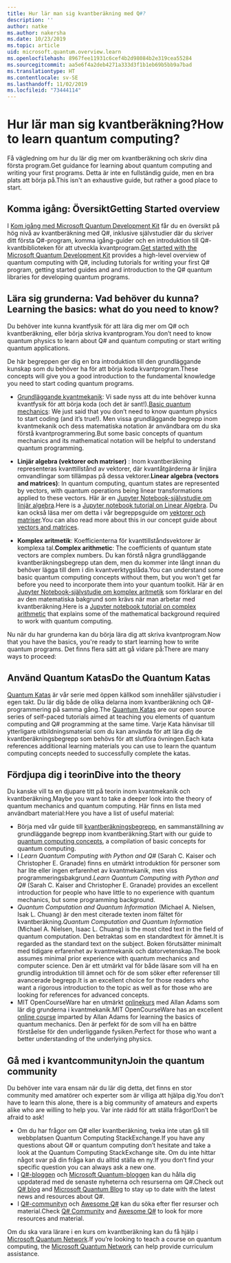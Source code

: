 ```yaml
---
title: Hur lär man sig kvantberäkning med Q#?
description: ''
author: natke
ms.author: nakersha
ms.date: 10/23/2019
ms.topic: article
uid: microsoft.quantum.overview.learn
ms.openlocfilehash: 8967fee11931c6cef4b2d98084b2e319cea55284
ms.sourcegitcommit: aa5e6f4a2deb4271a333d3f1b1eb69b5bb9a7bad
ms.translationtype: HT
ms.contentlocale: sv-SE
ms.lasthandoff: 11/02/2019
ms.locfileid: "73444114"
---
```

# <a name="how-to-learn-quantum-computing"></a><span data-ttu-id="0287c-102">Hur lär man sig kvantberäkning?</span><span class="sxs-lookup"><span data-stu-id="0287c-102">How to learn quantum computing?</span></span>

<span data-ttu-id="0287c-103">Få vägledning om hur du lär dig mer om kvantberäkning och skriv dina första program.</span><span class="sxs-lookup"><span data-stu-id="0287c-103">Get guidance for learning about quantum computing and writing your first programs.</span></span> <span data-ttu-id="0287c-104">Detta är inte en fullständig guide, men en bra plats att börja på.</span><span class="sxs-lookup"><span data-stu-id="0287c-104">This isn't an exhaustive guide, but rather a good place to start.</span></span>

## <a name="getting-started-overview"></a><span data-ttu-id="0287c-105">Komma igång: Översikt</span><span class="sxs-lookup"><span data-stu-id="0287c-105">Getting Started overview</span></span>

<span data-ttu-id="0287c-106">I [Kom igång med Microsoft Quantum Development Kit](xref:microsoft.quantum.welcome) får du en översikt på hög nivå av kvantberäkning med Q#, inklusive självstudier där du skriver ditt första Q#-program, komma igång-guider och en introduktion till Q#-kvantbiblioteken för att utveckla kvantprogram.</span><span class="sxs-lookup"><span data-stu-id="0287c-106">[Get started with the Microsoft Quantum Development Kit](xref:microsoft.quantum.welcome) provides a high-level overview of quantum computing with Q#, including tutorials for writing your first Q# program, getting started guides and and introduction to the Q# quantum libraries for developing quantum programs.</span></span>

## <a name="learning-the-basics-what-do-you-need-to-know"></a><span data-ttu-id="0287c-107">Lära sig grunderna: Vad behöver du kunna?</span><span class="sxs-lookup"><span data-stu-id="0287c-107">Learning the basics: what do you need to know?</span></span>

<span data-ttu-id="0287c-108">Du behöver inte kunna kvantfysik för att lära dig mer om Q# och kvantberäkning, eller börja skriva kvantprogram.</span><span class="sxs-lookup"><span data-stu-id="0287c-108">You don’t need to know quantum physics to learn about Q# and quantum computing or start writing quantum applications.</span></span>

<span data-ttu-id="0287c-109">De här begreppen ger dig en bra introduktion till den grundläggande kunskap som du behöver ha för att börja koda kvantprogram.</span><span class="sxs-lookup"><span data-stu-id="0287c-109">These concepts will give you a good introduction to the fundamental knowledge you need to start coding quantum programs.</span></span>  

* <span data-ttu-id="0287c-110">[Grundläggande kvantmekanik](xref:microsoft.quantum.concepts.intro): Vi sade nyss att du inte behöver kunna kvantfysik för att börja koda (och det är sant!).</span><span class="sxs-lookup"><span data-stu-id="0287c-110">[Basic quantum mechanics](xref:microsoft.quantum.concepts.intro): We just said that you don’t need to know quantum physics to start coding (and it’s true!).</span></span> <span data-ttu-id="0287c-111">Men vissa grundläggande begrepp inom kvantmekanik och dess matematiska notation är användbara om du ska förstå kvantprogrammering.</span><span class="sxs-lookup"><span data-stu-id="0287c-111">But some basic concepts of quantum mechanics and its mathematical notation will be helpful to understand quantum programming.</span></span>

* <span data-ttu-id="0287c-112">**Linjär algebra (vektorer och matriser)** : Inom kvantberäkning representeras kvanttillstånd av vektorer, där kvantåtgärderna är linjära omvandlingar som tillämpas på dessa vektorer.</span><span class="sxs-lookup"><span data-stu-id="0287c-112">**Linear algebra (vectors and matrices)**: In quantum computing, quantum states are represented by vectors, with quantum operations being linear transformations applied to these vectors.</span></span>  <span data-ttu-id="0287c-113">Här är en [Jupyter Notebook-självstudie om linjär algebra](https://github.com/microsoft/QuantumKatas/tree/master/tutorials/LinearAlgebra).</span><span class="sxs-lookup"><span data-stu-id="0287c-113">Here is a [Jupyter notebook tutorial on Linear Algebra](https://github.com/microsoft/QuantumKatas/tree/master/tutorials/LinearAlgebra).</span></span>  <span data-ttu-id="0287c-114">Du kan också läsa mer om detta i vår begreppsguide om [vektorer och matriser](xref:microsoft.quantum.concepts.vectors).</span><span class="sxs-lookup"><span data-stu-id="0287c-114">You can also read more about this in our concept guide about [vectors and matrices](xref:microsoft.quantum.concepts.vectors).</span></span>

* <span data-ttu-id="0287c-115">**Komplex aritmetik**: Koefficienterna för kvanttillståndsvektorer är komplexa tal.</span><span class="sxs-lookup"><span data-stu-id="0287c-115">**Complex arithmetic**: The coefficients of quantum state vectors are complex numbers.</span></span> <span data-ttu-id="0287c-116">Du kan förstå några grundläggande kvantberäkningsbegrepp utan dem, men du kommer inte långt innan du behöver lägga till dem i din kvantverktygslåda.</span><span class="sxs-lookup"><span data-stu-id="0287c-116">You can understand some basic quantum computing concepts without them, but you won't get far before you need to incorporate them into your quantum toolkit.</span></span>  <span data-ttu-id="0287c-117">Här är en [Jupyter Notebook-självstudie om komplex aritmetik](https://github.com/microsoft/QuantumKatas/tree/master/tutorials/ComplexArithmetic) som förklarar en del av den matematiska bakgrund som krävs när man arbetar med kvantberäkning.</span><span class="sxs-lookup"><span data-stu-id="0287c-117">Here is a [Jupyter notebook tutorial on complex arithmetic](https://github.com/microsoft/QuantumKatas/tree/master/tutorials/ComplexArithmetic) that explains some of the mathematical background required to work with quantum computing.</span></span> 

<span data-ttu-id="0287c-118">Nu när du har grunderna kan du börja lära dig att skriva kvantprogram.</span><span class="sxs-lookup"><span data-stu-id="0287c-118">Now that you have the basics, you're ready to start learning how to write quantum programs.</span></span>  <span data-ttu-id="0287c-119">Det finns flera sätt att gå vidare på:</span><span class="sxs-lookup"><span data-stu-id="0287c-119">There are many ways to proceed:</span></span>

## <a name="do-the-quantum-katas"></a><span data-ttu-id="0287c-120">Använd Quantum Katas</span><span class="sxs-lookup"><span data-stu-id="0287c-120">Do the Quantum Katas</span></span>

<span data-ttu-id="0287c-121">[Quantum Katas](xref:microsoft.quantum.overview.katas) är vår serie med öppen källkod som innehåller självstudier i egen takt. Du lär dig både de olika delarna inom kvantberäkning och Q#-programmering på samma gång.</span><span class="sxs-lookup"><span data-stu-id="0287c-121">The [Quantum Katas](xref:microsoft.quantum.overview.katas) are our open source series of self-paced tutorials aimed at teaching you elements of quantum computing and Q# programming at the same time.</span></span>  <span data-ttu-id="0287c-122">Varje Kata hänvisar till ytterligare utbildningsmaterial som du kan använda för att lära dig de kvantberäkningsbegrepp som behövs för att slutföra övningen.</span><span class="sxs-lookup"><span data-stu-id="0287c-122">Each kata references additional learning materials you can use to learn the quantum computing concepts needed to successfully complete the katas.</span></span>  

## <a name="dive-into-the-theory"></a><span data-ttu-id="0287c-123">Fördjupa dig i teorin</span><span class="sxs-lookup"><span data-stu-id="0287c-123">Dive into the theory</span></span>

<span data-ttu-id="0287c-124">Du kanske vill ta en djupare titt på teorin inom kvantmekanik och kvantberäkning.</span><span class="sxs-lookup"><span data-stu-id="0287c-124">Maybe you want to take a deeper look into the theory of quantum mechanics and quantum computing.</span></span> <span data-ttu-id="0287c-125">Här finns en lista med användbart material:</span><span class="sxs-lookup"><span data-stu-id="0287c-125">Here you have a list of useful material:</span></span>

* <span data-ttu-id="0287c-126">Börja med vår guide till [kvantberäkningsbegrepp](xref:microsoft.quantum.concepts.intro), en sammanställning av grundläggande begrepp inom kvantberäkning.</span><span class="sxs-lookup"><span data-stu-id="0287c-126">Start with our guide to [quantum computing concepts](xref:microsoft.quantum.concepts.intro), a compilation of basic concepts for quantum computing.</span></span>
* <span data-ttu-id="0287c-127">I _Learn Quantum Computing with Python and Q#_ (Sarah C. Kaiser och Christopher E. Granade) finns en utmärkt introduktion för personer som har lite eller ingen erfarenhet av kvantmekanik, men viss programmeringsbakgrund.</span><span class="sxs-lookup"><span data-stu-id="0287c-127">_Learn Quantum Computing with Python and Q#_ (Sarah C. Kaiser and Christopher E. Granade) provides an excellent introduction for people who have little to no experience with quantum mechanics, but some programming background.</span></span>
* <span data-ttu-id="0287c-128">_Quantum Computation and Quantum Information_ (Michael A. Nielsen, Isak L. Chuang) är den mest citerade texten inom fältet för kvantberäkning.</span><span class="sxs-lookup"><span data-stu-id="0287c-128">_Quantum Computation and Quantum Information_ (Michael A. Nielsen, Isaac L. Chuang) is the most cited text in the field of quantum computation.</span></span> <span data-ttu-id="0287c-129">Den betraktas som en standardtext för ämnet.</span><span class="sxs-lookup"><span data-stu-id="0287c-129">It is regarded as the standard text on the subject.</span></span> <span data-ttu-id="0287c-130">Boken förutsätter minimalt med tidigare erfarenhet av kvantmekanik och datorvetenskap.</span><span class="sxs-lookup"><span data-stu-id="0287c-130">The book assumes minimal prior experience with quantum mechanics and computer science.</span></span> <span data-ttu-id="0287c-131">Den är ett utmärkt val för både läsare som vill ha en grundlig introduktion till ämnet och för de som söker efter referenser till avancerade begrepp.</span><span class="sxs-lookup"><span data-stu-id="0287c-131">It is an excellent choice for those readers who want a rigorous introduction to the topic as well as for those who are looking for references for advanced concepts.</span></span>
* <span data-ttu-id="0287c-132">MIT OpenCourseWare har en utmärkt [onlinekurs](https://www.youtube.com/watch?v=lZ3bPUKo5zc&list=PLUl4u3cNGP61-9PEhRognw5vryrSEVLPr) med Allan Adams som lär dig grunderna i kvantmekanik.</span><span class="sxs-lookup"><span data-stu-id="0287c-132">MIT OpenCourseWare has an excellent [online course](https://www.youtube.com/watch?v=lZ3bPUKo5zc&list=PLUl4u3cNGP61-9PEhRognw5vryrSEVLPr) imparted by Allan Adams for learning the basics of quantum mechanics.</span></span> <span data-ttu-id="0287c-133">Den är perfekt för de som vill ha en bättre förståelse för den underliggande fysiken.</span><span class="sxs-lookup"><span data-stu-id="0287c-133">Perfect for those who want a better understanding of the underlying physics.</span></span>

## <a name="join-the-quantum-community"></a><span data-ttu-id="0287c-134">Gå med i kvantcommunityn</span><span class="sxs-lookup"><span data-stu-id="0287c-134">Join the quantum community</span></span>

<span data-ttu-id="0287c-135">Du behöver inte vara ensam när du lär dig detta, det finns en stor community med amatörer och experter som är villiga att hjälpa dig.</span><span class="sxs-lookup"><span data-stu-id="0287c-135">You don’t have to learn this alone, there is a big community of amateurs and experts alike who are willing to help you.</span></span> <span data-ttu-id="0287c-136">Var inte rädd för att ställa frågor!</span><span class="sxs-lookup"><span data-stu-id="0287c-136">Don’t be afraid to ask!</span></span>

* <span data-ttu-id="0287c-137">Om du har frågor om Q# eller kvantberäkning, tveka inte utan gå till webbplatsen Quantum Computing StackExchange.</span><span class="sxs-lookup"><span data-stu-id="0287c-137">If you have any questions about Q# or quantum computing don’t hesitate and take a look at the Quantum Computing StackExchange site.</span></span> <span data-ttu-id="0287c-138">Om du inte hittar något svar på din fråga kan du alltid ställa en ny.</span><span class="sxs-lookup"><span data-stu-id="0287c-138">If you don’t find your specific question you can always ask a new one.</span></span> 
* <span data-ttu-id="0287c-139">I [Q#-bloggen](https://devblogs.microsoft.com/qsharp/) och [Microsoft Quantum-bloggen](https://cloudblogs.microsoft.com/quantum/) kan du hålla dig uppdaterad med de senaste nyheterna och resurserna om Q#.</span><span class="sxs-lookup"><span data-stu-id="0287c-139">Check out [Q# blog](https://devblogs.microsoft.com/qsharp/) and [Microsoft Quantum Blog](https://cloudblogs.microsoft.com/quantum/) to stay up to date with the latest news and resources about Q#.</span></span>
* <span data-ttu-id="0287c-140">I [Q#-communityn](https://qsharp.community/) och [Awesome Q#](https://project-awesome.org/ebraminio/awesome-qsharp) kan du söka efter fler resurser och material.</span><span class="sxs-lookup"><span data-stu-id="0287c-140">Check [Q# Community](https://qsharp.community/) and [Awesome Q#](https://project-awesome.org/ebraminio/awesome-qsharp) to look for more resources and material.</span></span>

 <span data-ttu-id="0287c-141">Om du ska vara lärare i en kurs om kvantberäkning kan du få hjälp i [Microsoft Quantum Network](https://info.microsoft.com/LearnMoreAboutMicrosoftQuantumNetwork.html).</span><span class="sxs-lookup"><span data-stu-id="0287c-141">If you’re looking to teach a course on quantum computing, the [Microsoft Quantum Network](https://info.microsoft.com/LearnMoreAboutMicrosoftQuantumNetwork.html) can help provide curriculum assistance.</span></span>  

